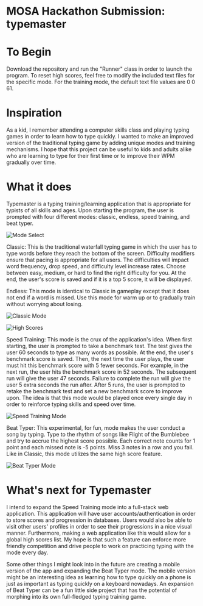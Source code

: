 # MOSA Hackathon Submission: typemaster

# To Begin
Download the repository and run the "Runner" class in order to launch the program. To reset high scores, feel free to modify the included text files for the specific mode. For the training mode, the default text file values are 0 0 61.

# Inspiration
As a kid, I remember attending a computer skills class and playing typing games in order to learn how to type quickly. I wanted to make an improved version of the traditional typing game by adding unique modes and training mechanisms. I hope that this project can be useful to kids and adults alike who are learning to type for their first time or to improve their WPM gradually over time.

# What it does
Typemaster is a typing training/learning application that is appropriate for typists of all skills and ages. Upon starting the program, the user is prompted with four different modes: classic, endless, speed training, and beat typer.

![Mode Select](https://github.com/david-cai/typemaster/blob/master/Typemaster%20Images/modeselect.png)

Classic: This is the traditional waterfall typing game in which the user has to type words before they reach the bottom of the screen. Difficulty modifiers ensure that pacing is appropriate for all users. The difficulties will impact word frequency, drop speed, and difficulty level increase rates. Choose between easy, medium, or hard to find the right difficulty for you. At the end, the user's score is saved and if it is a top 5 score, it will be displayed.

Endless: This mode is identical to Classic in gameplay except that it does not end if a word is missed. Use this mode for warm up or to gradually train without worrying about losing.

![Classic Mode](https://github.com/david-cai/typemaster/blob/master/Typemaster%20Images/classic.png)

![High Scores](https://github.com/david-cai/typemaster/blob/master/Typemaster%20Images/highscore.png)

Speed Training: This mode is the crux of the application's idea. When first starting, the user is prompted to take a benchmark test. The test gives the user 60 seconds to type as many words as possible. At the end, the user's benchmark score is saved. Then, the next time the user plays, the user must hit this benchmark score with 5 fewer seconds. For example, in the next run, the user hits the benchmark score in 52 seconds. The subsequent run will give the user 47 seconds. Failure to complete the run will give the user 5 extra seconds the run after. After 5 runs, the user is prompted to retake the benchmark test and set a new benchmark score to improve upon. The idea is that this mode would be played once every single day in order to reinforce typing skills and speed over time.

![Speed Training Mode](https://github.com/david-cai/typemaster/blob/master/Typemaster%20Images/training.png)

Beat Typer: This experimental, for fun, mode makes the user conduct a song by typing. Type to the rhythm of songs like Flight of the Bumblebee and try to accrue the highest score possible. Each correct note counts for 1 point and each missed note is -5 points. Miss 3 notes in a row and you fail. Like in Classic, this mode utilizes the same high score feature.

![Beat Typer Mode](https://github.com/david-cai/typemaster/blob/master/Typemaster%20Images/beattyper.png)

# What's next for Typemaster
I intend to expand the Speed Training mode into a full-stack web application. This application will have user accounts/authentication in order to store scores and progression in databases. Users would also be able to visit other users' profiles in order to see their progressions in a nice visual manner. Furthermore, making a web application like this would allow for a global high scores list. My hope is that such a feature can enforce more friendly competition and drive people to work on practicing typing with the mode every day.

Some other things I might look into in the future are creating a mobile version of the app and expanding the Beat Typer mode. The mobile version might be an interesting idea as learning how to type quickly on a phone is just as important as typing quickly on a keyboard nowadays. An expansion of Beat Typer can be a fun little side project that has the potential of morphing into its own full-fledged typing training game.
